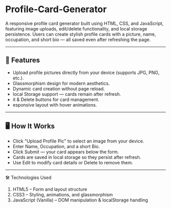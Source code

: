 # Profile-Card-Generator
A responsive profile card generator built using HTML, CSS, and JavaScript, featuring image uploads, edit/delete functionality, and local storage persistence.
Users can create stylish profile cards with a picture, name, occupation, and short bio — all saved even after refreshing the page.

---

## 🚀 Features
- Upload profile pictures directly from your device (supports JPG, PNG, etc.).
- Glassmorphism design for modern aesthetics.
- Dynamic card creation without page reload.
- local Storage support — cards remain after refresh.
- it & Delete buttons for card management.
- esponsive layout with hover animations.

---

## 🖥️ How It Works
- Click "Upload Profile Pic" to select an image from your device.
- Enter Name, Occupation, and a short Bio.
- Click Submit — your card appears below the form.
- Cards are saved in local storage so they persist after refresh.
- Use Edit to modify card details or Delete to remove them.

---

🛠️ Technologies Used
1. HTML5 – Form and layout structure
2. CSS3 – Styling, animations, and glassmorphism
3.  JavaScript (Vanilla) – DOM manipulation & localStorage handling   
